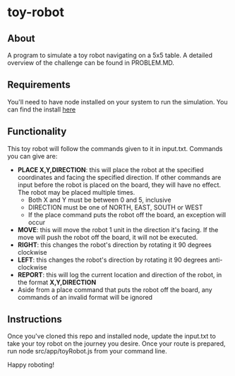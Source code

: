 # toy-robot
## About
A program to simulate a toy robot navigating on a 5x5 table. A detailed overview of the challenge can be found in PROBLEM.MD.

## Requirements
You'll need to have node installed on your system to run the simulation. You can find the install [here](https://nodejs.org/en/download/)

## Functionality
This toy robot will follow the commands given to it in input.txt. Commands you can give are:
* **PLACE X,Y,DIRECTION**: this will place the robot at the specified coordinates and facing the specified direction. If other commands are input before the robot is placed on the board, they will have no effect. The robot may be placed multiple times.
  * Both X and Y must be between 0 and 5, inclusive
  * DIRECTION must be one of NORTH, EAST, SOUTH or WEST
  * If the place command puts the robot off the board, an exception will occur
* **MOVE**: this will move the robot 1 unit in the direction it's facing. If the move will push the robot off the board, it will not be executed.
* **RIGHT**: this changes the robot's direction by rotating it 90 degrees clockwise
* **LEFT**: this changes the robot's direction by rotating it 90 degrees anti-clockwise
* **REPORT**: this will log the current location and direction of the robot, in the format **X,Y,DIRECTION**
* Aside from a place command that puts the robot off the board, any commands of an invalid format will be ignored

## Instructions
Once you've cloned this repo and installed node, update the input.txt to take your toy robot on the journey you desire. Once your route is prepared, run
node src/app/toyRobot.js
from your command line.

Happy roboting!
